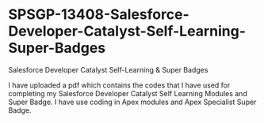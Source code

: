 # SPSGP-13408-Salesforce-Developer-Catalyst-Self-Learning-Super-Badges
Salesforce Developer Catalyst Self-Learning &amp; Super Badges

I have uploaded a pdf which contains the codes that I have used for completing my Salesforce Developer Catalyst Self Learning Modules and Super Badge.
I have use coding in Apex modules and Apex Specialist Super Badge.
